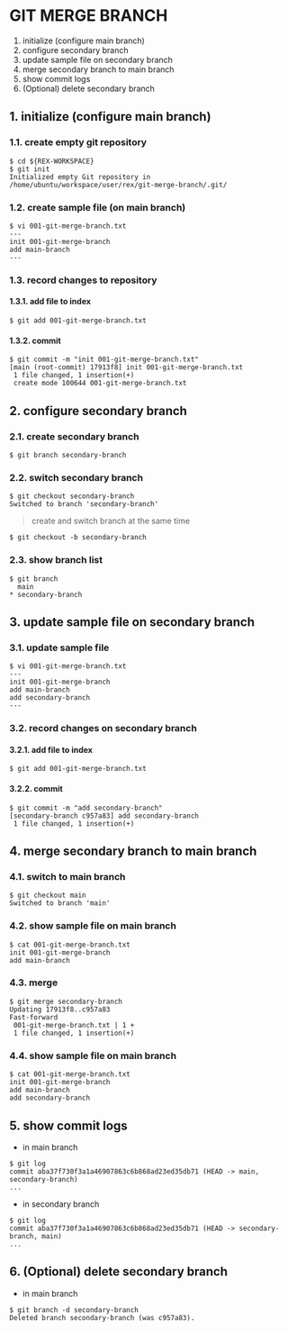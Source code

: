 # GIT MERGE BRANCH
1. initialize (configure main branch)
2. configure secondary branch
3. update sample file on secondary branch
4. merge secondary branch to main branch
5. show commit logs
6. (Optional) delete secondary branch

## 1. initialize (configure main branch)
### 1.1. create empty git repository
```
$ cd ${REX-WORKSPACE}
$ git init
Initialized empty Git repository in /home/ubuntu/workspace/user/rex/git-merge-branch/.git/
```

### 1.2. create sample file (on main branch)
```
$ vi 001-git-merge-branch.txt
---
init 001-git-merge-branch
add main-branch
---
```

### 1.3. record changes to repository
#### 1.3.1. add file to index
```
$ git add 001-git-merge-branch.txt
```

#### 1.3.2. commit
```
$ git commit -m "init 001-git-merge-branch.txt"
[main (root-commit) 17913f8] init 001-git-merge-branch.txt
 1 file changed, 1 insertion(+)
 create mode 100644 001-git-merge-branch.txt

```

## 2. configure secondary branch
### 2.1. create secondary branch
```
$ git branch secondary-branch
```

### 2.2. switch secondary branch
```
$ git checkout secondary-branch
Switched to branch 'secondary-branch'
```

> create and switch branch at the same time

```
$ git checkout -b secondary-branch
```

### 2.3. show branch list
```
$ git branch
  main
* secondary-branch
```

## 3. update sample file on secondary branch
### 3.1. update sample file
```
$ vi 001-git-merge-branch.txt
---
init 001-git-merge-branch
add main-branch
add secondary-branch
---
```

### 3.2. record changes on secondary branch
#### 3.2.1. add file to index
```
$ git add 001-git-merge-branch.txt
```

#### 3.2.2. commit
```
$ git commit -m "add secondary-branch"
[secondary-branch c957a83] add secondary-branch
 1 file changed, 1 insertion(+)
```

## 4. merge secondary branch to main branch
### 4.1. switch to main branch
```
$ git checkout main
Switched to branch 'main'
```

### 4.2. show sample file on main branch
```
$ cat 001-git-merge-branch.txt
init 001-git-merge-branch
add main-branch
```

### 4.3. merge
```
$ git merge secondary-branch
Updating 17913f8..c957a83
Fast-forward
 001-git-merge-branch.txt | 1 +
 1 file changed, 1 insertion(+)
```

### 4.4. show sample file on main branch
```
$ cat 001-git-merge-branch.txt
init 001-git-merge-branch
add main-branch
add secondary-branch
```

## 5. show commit logs

- in main branch

```
$ git log
commit aba37f730f3a1a46907863c6b868ad23ed35db71 (HEAD -> main, secondary-branch)
...
```

- in secondary branch

```
$ git log
commit aba37f730f3a1a46907863c6b868ad23ed35db71 (HEAD -> secondary-branch, main)
...
```

## 6. (Optional) delete secondary branch

- in main branch

```
$ git branch -d secondary-branch
Deleted branch secondary-branch (was c957a83).
```
